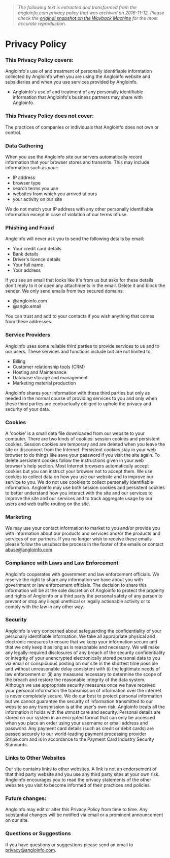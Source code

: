 > *The following text is extracted and transformed from the angloinfo.com privacy policy that was archived on 2016-11-12. Please check the [original snapshot on the Wayback Machine](https://web.archive.org/web/20161112044353id_/https%3A//www.angloinfo.com/page/privacy-policy) for the most accurate reproduction.*

# Privacy Policy

### This Privacy Policy covers:

Angloinfo's use of and treatment of personally identifiable information collected by Angloinfo when you are using the Angloinfo website and subsidiaries and when you use services provided by Angloinfo.

  * Angloinfo's use of and treatment of any personally identifiable information that Angloinfo's business partners may share with Angloinfo.



### This Privacy Policy does not cover:

The practices of companies or individuals that Angloinfo does not own or control.

### Data Gathering

When you use the Angloinfo site our servers automatically record information that your browser stores and transmits. This may include information such as your:

  * IP address
  * browser type
  * search terms you use
  * websites from which you arrived at ours
  * your activity on our site



We do not match your IP address with any other personally identifiable information except in case of violation of our terms of use.

### Phishing and Fraud

Angloinfo will never ask you to send the following details by email:

  * Your credit card details
  * Bank details
  * Driver's licence details
  * Your full name
  * Your address



If you see an email that looks like it's from us but asks for these details don't reply to it or open any attachments in the email. Delete it and block the sender. We only send emails from two secured domains:

  * @angloinfo.com
  * @anglo.email



You can trust and add to your contacts if you wish anything that comes from these addresses.

### Service Providers

Angloinfo uses some reliable third parties to provide services to us and to our users. These services and functions include but are not limited to:

  * Billing
  * Customer relationship tools (CRM)
  * Hosting and Maintenance
  * Database storage and management
  * Marketing material production



Angloinfo shares your information with these third parties but only as needed in the normal course of providing services to you and only when these third parties are contractually obliged to uphold the privacy and security of your data.

### Cookies

A 'cookie' is a small data file downloaded from our website to your computer. There are two kinds of cookies: session cookies and persistent cookies. Session cookies are temporary and are deleted when you leave the site or disconnect from the Internet. Persistent cookies stay in your web browser to do things like save your password if you visit the site again. To delete persistent cookies follow the instructions given in your web browser's help section. Most Internet browsers automatically accept cookies but you can instruct your browser not to accept them. We use cookies to collect data on how you use our website and to improve our service to you. We do not use cookies to collect personally identifiable information. Angloinfo may use both session cookies and persistent cookies to better understand how you interact with the site and our services to improve the site and our services and to track aggregate usage by our users and web traffic routing on the site.

### Marketing

We may use your contact information to market to you and/or provide you with information about our products and services and/or the products and services of our partners. If you no longer wish to receive these emails please follow the unsubscribe process in the footer of the emails or contact abuse@angloinfo.com

### Compliance with Laws and Law Enforcement

Angloinfo cooperates with government and law enforcement officials. We reserve the right to share any information we have about you with government or law enforcement officials. The decision to share this information will be at the sole discretion of Angloinfo to protect the property and rights of Angloinfo or a third party the personal safety of any person to prevent or stop any illegal unethical or legally actionable activity or to comply with the law in any other way.

### Security

Angloinfo is very concerned about safeguarding the confidentiality of your personally identifiable information. We take all appropriate physical and electronic measures to ensure that we keep your information secure and that we only keep it as long as is reasonable and necessary. We will make any legally-required disclosures of any breach of the security confidentiality or integrity of your unencrypted electronically stored personal data to you via email or conspicuous posting on our site in the shortest time possible and without unreasonable delay consistent with (i) the legitimate needs of law enforcement or (ii) any measures necessary to determine the scope of the breach and restore the reasonable integrity of the data system. Although we use appropriate security measures once we have received your personal information the transmission of information over the internet is never completely secure. We do our best to protect personal information but we cannot guarantee the security of information transmitted to our website so any transmission is at the user's own risk. Angloinfo treats all the information it holds with the utmost care and security. Personal details are stored on our system in an encrypted format that can only be accessed when you place an order using your username or email address and password. Any payment card details (such as credit or debit cards) are passed securely to our world-leading payment processing provider Stripe.com and is in accordance to the Payment Card Industry Security Standards.

### Links to Other Websites

Our site contains links to other websites. A link is not an endorsement of that third party website and you use any third party sites at your own risk. Angloinfo encourages you to read the privacy statements of the other websites you visit to become informed of their practices and policies.

### Future changes:

Angloinfo may edit or alter this Privacy Policy from time to time. Any substantial changes will be notified via email or a prominent announcement on our site.

### Questions or Suggestions

If you have questions or suggestions please send an email to privacy@angloinfo.com.
